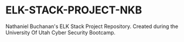 # ELK-STACK-PROJECT-NKB
Nathaniel Buchanan's ELK Stack Project Repository.  Created during the University Of Utah Cyber Security Bootcamp.
